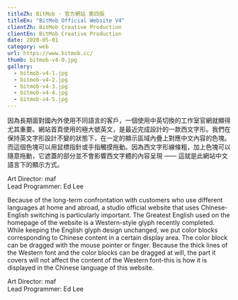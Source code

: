 ```yaml
---
titleZh: BitMob · 官方網站 第四版
titleEn: "BitMob Official Website V4"
clientZh: BitMob Creative Production
clientEn: BitMob Creative Production
date: 2020-05-01
category: web
url: https://www.bitmob.cc/
thumb: bitmob-v4-0.jpg
gallery:
  - bitmob-v4-1.jpg
  - bitmob-v4-2.jpg
  - bitmob-v4-3.jpg
  - bitmob-v4-4.jpg
  - bitmob-v4-5.jpg
---
```


因為長期面對國內外使用不同語言的客戶，一個使用中英切換的工作室官網就顯得尤其重要。網站首頁使用的極大號英文，是最近完成設計的一款西文字形。我們在保持英文字形設計不變的狀態下，在一定的顯示區域內疊上對應中文內容的色塊。而這個色塊可以用鼠標指針或手指觸摸拖動。因為西文字形線條粗，加上色塊可以隨意拖動，它遮蓋的部分並不會影響西文字體的內容呈現 —— 這就是此網站中文語言下的顯示方式。

Art Director: maf<br/>Lead Programmer: Ed Lee

<!-- lang -->

Because of the long-term confrontation with customers who use different languages at home and abroad, a studio official website that uses Chinese-English switching is particularly important. The Greatest English used on the homepage of the website is a Western-style glyph recently completed. While keeping the English glyph design unchanged, we put color blocks corresponding to Chinese content in a certain display area. The color block can be dragged with the mouse pointer or finger. Because the thick lines of the Western font and the color blocks can be dragged at will, the part it covers will not affect the content of the Western font-this is how it is displayed in the Chinese language of this website.

Art Director: maf<br/>Lead Programmer: Ed Lee
